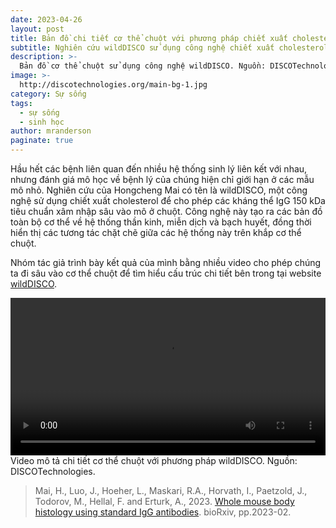 ```yaml
---
date: 2023-04-26
layout: post
title: Bản đồ chi tiết cơ thể chuột với phương pháp chiết xuất cholesterol
subtitle: Nghiên cứu wildDISCO sử dụng công nghệ chiết xuất cholesterol để tạo bản đồ toàn bộ cơ thể chuột về hệ thống thần kinh, miễn dịch và bạch huyết, giúp hiển thị các tương tác chặt chẽ giữa các hệ thống này.
description: >-
  Bản đồ cơ thể chuột sử dụng công nghệ wildDISCO. Nguồn: DISCOTechnologies.
image: >-
  http://discotechnologies.org/main-bg-1.jpg
category: Sự sống
tags:
  - sự sống
  - sinh học
author: mranderson
paginate: true
---
```


Hầu hết các bệnh liên quan đến nhiều hệ thống sinh lý liên kết với nhau, nhưng đánh giá mô học về bệnh lý của chúng hiện chỉ giới hạn ở các mẫu mô nhỏ. Nghiên cứu của Hongcheng Mai có tên là wildDISCO, một công nghệ sử dụng chiết xuất cholesterol để cho phép các kháng thể IgG 150 kDa tiêu chuẩn xâm nhập sâu vào mô ở chuột. Công nghệ này tạo ra các bản đồ toàn bộ cơ thể về hệ thống thần kinh, miễn dịch và bạch huyết, đồng thời hiển thị các tương tác chặt chẽ giữa các hệ thống này trên khắp cơ thể chuột.

Nhóm tác giả trình bày kết quả của mình bằng nhiều video cho phép chúng ta đi sâu vào cơ thể chuột để tìm hiểu cấu trúc chi tiết bên trong tại website [wildDISCO](http://discotechnologies.org/wildDISCO/).

<div style="width: 100%;">
  <video style="width: 100%;" controls>
    <source src="http://discotechnologies.org/wildDISCO/Movie%20S1%20PGP9.5%20peripheral%20nerves%20in%20wholebody.m4v" type="video/mp4">
  </video>
</div>
<figcaption>Video mô tả chi tiết cơ thể chuột với phương pháp wildDISCO. Nguồn: DISCOTechnologies.</figcaption>


> Mai, H., Luo, J., Hoeher, L., Maskari, R.A., Horvath, I., Paetzold, J., Todorov, M., Hellal, F. and Erturk, A., 2023. [Whole mouse body histology using standard IgG antibodies](https://doi.org/10.1101/2023.02.17.528921). bioRxiv, pp.2023-02.




